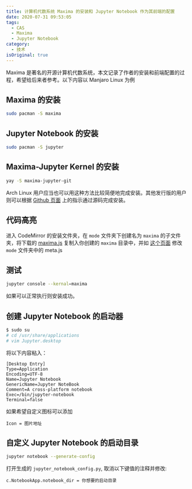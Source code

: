 ```yaml
---
title: 计算机代数系统 Maxima 的安装和 Jupyter Notebook 作为其前端的配置
date: 2020-07-31 09:53:05
tags:
  - CAS
  - Maxima
  - Jupyter Notebook
category:
  - 技术
isOriginal: true
---
```


Maxima 是著名的开源计算机代数系统，本文记录了作者的安装和前端配置的过程，希望给后来者参考。以下内容以 Manjaro Linux 为例

<!-- more -->

## Maxima 的安装

```bash
sudo pacman -S maxima
```

## Jupyter Notebook 的安装

```bash
sudo pacman -S jupyter
```

## Maxima-Jupyter Kernel 的安装

```bash
yay -S maxima-jupyter-git
```

Arch Linux 用户应当也可以用这种方法比较简便地完成安装。其他发行版的用户则可以根据 [Github 页面](https://github.com/robert-dodier/maxima-jupyter) 上的指示通过源码完成安装。

## 代码高亮

进入 CodeMirror 的安装文件夹，在 `mode` 文件夹下创建名为 `maxima` 的子文件夹，将下载的 [maxima.js](https://github.com/robert-dodier/maxima-jupyter/blob/master/maxima.js) 复制入你创建的 `maxima` 目录中，并如 [这个页面](https://github.com/robert-dodier/maxima-jupyter/blob/master/codemirror-mode-meta-patch) 修改 `mode` 文件夹中的 meta.js

## 测试

```bash
jupyter console --kernal=maxima
```

如果可以正常执行则安装成功。

## 创建 Jupyter Notebook 的启动器

```bash
$ sudo su
# cd /usr/share/applications
# vim Jupyter.desktop
```

将以下内容粘入：

```
[Desktop Entry]
Type=Application
Encoding=UTF-8
Name=Jupyter Notebook
GenericName=Jupyter NoteBook
Comment=A cross-platform notebook
Exec=/bin/jupyter-notebook
Terminal=false
```

如果希望自定义图标可以添加

```
Icon = 图片地址
```

## 自定义 Jupyter Notebook 的启动目录

```bash
jupyter notebook --generate-config
```

打开生成的 `jupyter_notebook_config.py`, 取消以下键值的注释并修改:

```
c.NotebookApp.notebook_dir = 你想要的启动目录
```

